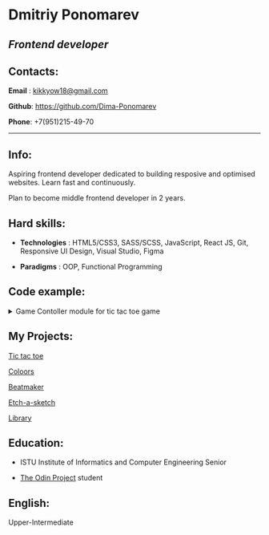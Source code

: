 # Dmitriy Ponomarev

## _Frontend developer_

## Contacts:

**Email** : kikkyow18@gmail.com

**Github**: https://github.com/Dima-Ponomarev

**Phone**: +7(951)215-49-70

---

## Info:

Aspiring frontend developer dedicated to building resposive and optimised websites. Learn fast and continuously.

Plan to become middle frontend developer in 2 years.

## Hard skills:

- **Technologies** : HTML5/CSS3, SASS/SCSS, JavaScript, React JS, Git, Responsive UI Design, Visual Studio, Figma

- **Paradigms** : OOP, Functional Programming

## Code example:

<details><summary>Game Contoller module for tic tac toe game</summary>
<p>

```JavaScript

const gameController = (() => {
    const playerX = Player('X');
    const playerO = Player('O');
    let round = 0;
    let gameIsOver = false;

    const playRound = (tileIndex) =>{
        const player = getCurrentPlayer();
        player.occupiedTiles.push(tileIndex);
        gameBoard.setTile(tileIndex, player.getSign());
        const winner = checkWinner(player.occupiedTiles);
        if (checkWinner(player.occupiedTiles)){
            gameIsOver = true;
            console.log('gg')
            displayController.setStatus(`Player ${player.getSign()} has won!`);
            return;
        }

        if (round === 8) {
            gameIsOver = true;
            displayController.setStatus('Players drew!')
            return;
        }
        round++;
        player.getSign() === "X" ? displayController.setStatus("Player O's turn") :
            displayController.setStatus("Player X's turn");
    }

    const getCurrentPlayer = () =>{
        return round % 2 === 1 ? playerO : playerX;
    }

    const checkWinner = (occupiedTiles) => {
        let status = false;
        winConditions =[
            [0, 1, 2],
            [3, 4, 5],
            [6, 7, 8],
            [0, 3, 6],
            [1, 4, 7],
            [2, 5, 8],
            [0, 4, 8],
            [2, 4, 6]
        ];

        winConditions.forEach(winCondition => {
            if (winCondition.every(index => occupiedTiles.includes(index))){
                status = true;
            }
        });
        return status;
    }

    const getGameIsOver = () =>{
        return gameIsOver;
    }

    const reset = () =>{
        round = 0;
        gameIsOver = false;
        playerO.reset();
        playerX.reset();
    }

    return{
        playRound,
        getGameIsOver,
        reset
    }
})();
```

</p>
</details>

## My Projects:

[Tic tac toe](https://github.com/Dima-Ponomarev/Tic-Tac-Toe)

[Coloors](https://github.com/Dima-Ponomarev/Coloors)

[Beatmaker](https://github.com/Dima-Ponomarev/Beatmaker)

[Etch-a-sketch](https://github.com/Dima-Ponomarev/Etch-a-Sketch)

[Library](https://github.com/Dima-Ponomarev/Library)

## Education:

- ISTU Institute of Informatics and Computer Engineering Senior

- [The Odin Project](https://www.theodinproject.com/) student

## English:

Upper-Intermediate
